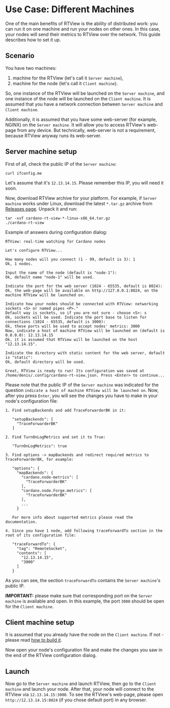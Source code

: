 # Use Case: Different Machines

One of the main benefits of RTView is the ability of distributed work: you can run it on one machine and run your nodes on other ones. In this case, your nodes will send their metrics to RTView over the network. This guide describes how to set it up.

## Scenario

You have two machines:

1. machine for the RTView (let's call it `Server machine`),
2. machine for the node (let's call it `Client machine`).

So, one instance of the RTView will be launched on the `Server machine`, and one instance of the node will be launched on the `Client machine`. It is assumed that you have a network connection between `Server machine` and `Client machine`.

Additionally, it is assumed that you have some web-server (for example, NGINX) on the `Server machine`. It will allow you to access RTView's web-page from any device. But technically, web-server is not a requirement, because RTView anyway runs its web-server.

## Server machine setup

First of all, check the public IP of the `Server machine`:

```
curl ifconfig.me
```

Let's assume that it's `12.13.14.15`. Please remember this IP, you will need it soon.

Now, download RTView archive for your platform. For example, if `Server machine` works under Linux, download the latest `*.tar.gz` archive from [Releases page](https://github.com/input-output-hk/cardano-rt-view/releases). Unpack it and run:

```
tar -xvf cardano-rt-view-*-linux-x86_64.tar.gz
./cardano-rt-view
```

Example of answers during configuration dialog:

```
RTView: real-time watching for Cardano nodes 

Let's configure RTView...

How many nodes will you connect (1 - 99, default is 3): 1
Ok, 1 nodes.

Input the name of the node (default is "node-1"): 
Ok, default name "node-1" will be used.

Indicate the port for the web server (1024 - 65535, default is 8024): 
Ok, the web-page will be available on http://127.0.0.1:8024, on the machine RTView will be launched on.

Indicate how your nodes should be connected with RTView: networking sockets <S> or named pipes <P>."
Default way is sockets, so if you are not sure - choose <S>: s
Ok, sockets will be used. Indicate the port base to listen for connections (1024 - 65535, default is 3000): 
Ok, these ports will be used to accept nodes' metrics: 3000
Now, indicate a host of machine RTView will be launched on (default is 0.0.0.0): 12.13.14.15
Ok, it is assumed that RTView will be launched on the host "12.13.14.15".

Indicate the directory with static content for the web server, default is "static": 
Ok, default directory will be used.

Great, RTView is ready to run! Its configuration was saved at /home/denis/.config/cardano-rt-view.json. Press <Enter> to continue...
```

Please note that the public IP of the `Server machine` was indicated for the question `indicate a host of machine RTView will be launched on`. Now, after you press `Enter`, you will see the changes you have to make in your node's configuration file:

```
1. Find setupBackends and add TraceForwarderBK in it:

   "setupBackends": [
     "TraceForwarderBK"
   ]

2. Find TurnOnLogMetrics and set it to True:

   "TurnOnLogMetrics": true

3. Find options -> mapBackends and redirect required metrics to TraceForwarderBK, for example:

   "options": {
     "mapBackends": {
       "cardano.node-metrics": [
         "TraceForwarderBK"
       ],
       "cardano.node.Forge.metrics": [
         "TraceForwarderBK"
       ],
       ...
     }

   For more info about supported metrics please read the documentation.

4. Since you have 1 node, add following traceForwardTo section in the root of its configuration file:

   "traceForwardTo": {
     "tag": "RemoteSocket",
     "contents": [
       "12.13.14.15",
       "3000"
     ]
   }
```

As you can see, the section `traceForwardTo` contains the `Server machine`'s public IP.

**IMPORTANT:** please make sure that corresponding port on the `Server machine` is available and open. In this example, the port `3000` should be open for the `Client machine`.

## Client machine setup

It is assumed that you already have the node on the `Client machine`. If not - please read [how to build it](https://docs.cardano.org/projects/cardano-node/en/latest/getting-started/building-the-node-using-nix.html).

Now open your node's configuration file and make the changes you saw in the end of the RTView configuration dialog.

## Launch

Now go to the `Server machine` and launch RTView, then go to the `Client machine` and launch your node. After that, your node will connect to the RTView via `12.13.14.15:3000`. To see the RTView's web-page, please open `http://12.13.14.15:8024` (if you chose default port) in any browser.
